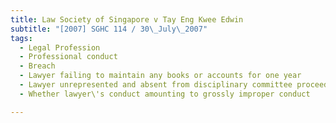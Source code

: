 ```yaml
---
title: Law Society of Singapore v Tay Eng Kwee Edwin 
subtitle: "[2007] SGHC 114 / 30\_July\_2007"
tags:
  - Legal Profession
  - Professional conduct
  - Breach
  - Lawyer failing to maintain any books or accounts for one year
  - Lawyer unrepresented and absent from disciplinary committee proceedings and show cause hearing
  - Whether lawyer\'s conduct amounting to grossly improper conduct

---
```


